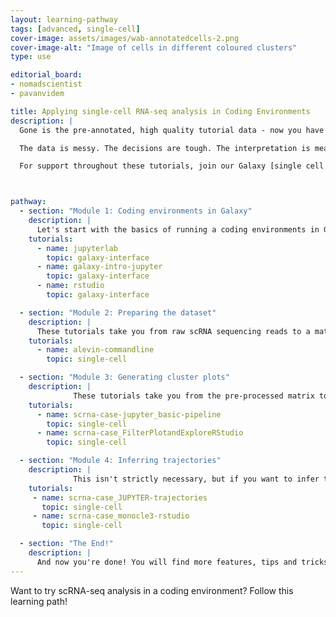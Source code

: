 ```yaml
---
layout: learning-pathway
tags: [advanced, single-cell]
cover-image: assets/images/wab-annotatedcells-2.png
cover-image-alt: "Image of cells in different coloured clusters"
type: use

editorial_board:
- nomadscientist
- pavanvidem

title: Applying single-cell RNA-seq analysis in Coding Environments
description: |
  Gone is the pre-annotated, high quality tutorial data - now you have real, messy data to deal with. You have decisions to make and parameters to decide. This learning pathway challenges you to replicate a published analysis as if this were your own dataset. You will perform this analysis in coding environments hosted on Galaxy, instead of Galaxy's button-based tool interface.

  The data is messy. The decisions are tough. The interpretation is meaningful. Come here to advance your single cell skills! Note that you get two options: performing the analysis predominantly in R or in Python.

  For support throughout these tutorials, join our Galaxy [single cell chat group on Matrix](https://matrix.to/#/#Galaxy-Training-Network_galaxy-single-cell:gitter.im) to ask questions!



pathway:
  - section: "Module 1: Coding environments in Galaxy"
    description: |
      Let's start with the basics of running a coding environments in Galaxy.
    tutorials:
      - name: jupyterlab
        topic: galaxy-interface
      - name: galaxy-intro-jupyter
        topic: galaxy-interface
      - name: rstudio
        topic: galaxy-interface

  - section: "Module 2: Preparing the dataset"
    description: |
      These tutorials take you from raw scRNA sequencing reads to a matrix ready for downstream analysis. Galaxy coding environments don't have the same level of computational power as the easy-to-use Galaxy tools, so in practice, dataset preparation is usually performed in the Galaxy user interface to process the dataset into something smaller, which can then be analysed in the coding environment. Nevertheless, the whole process can be performed in a coding environment.
    tutorials:
      - name: alevin-commandline
        topic: single-cell

  - section: "Module 3: Generating cluster plots"
    description: |
              These tutorials take you from the pre-processed matrix to cluster plots and gene expression values. You can pick whether to follow the Python (Scanpy) or R (Seurat) tutorial.
    tutorials:
      - name: scrna-case-jupyter_basic-pipeline
        topic: single-cell
      - name: scrna-case_FilterPlotandExploreRStudio
        topic: single-cell

  - section: "Module 4: Inferring trajectories"
    description: |
              This isn't strictly necessary, but if you want to infer trajectories - pseudotime relationships between cells - you can try out these tutorials with the same dataset. Again, you can choose whether to follow the Python (Scanpy) or R (Monocle) tutorial.
    tutorials:
     - name: scrna-case_JUPYTER-trajectories
       topic: single-cell
     - name: scrna-case_monocle3-rstudio
       topic: single-cell

  - section: "The End!"
    description: |
      And now you're done! You will find more features, tips and tricks in our general [Galaxy Single-cell Training page](/training-material/topics/single-cell/index.html).
---
```


Want to try scRNA-seq analysis in a coding environment? Follow this learning path!
